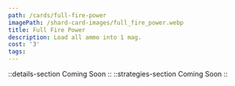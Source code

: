 ```yaml
---
path: /cards/full-fire-power
imagePath: /shard-card-images/full_fire_power.webp
title: Full Fire Power
description: Load all ammo into 1 mag.
cost: '3'
tags:
---
```

::details-section
Coming Soon
::
::strategies-section
Coming Soon
::
